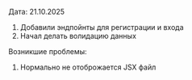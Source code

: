 Дата: 21.10.2025

1. Добавили эндпойнты для регистрации и входа
2. Начал делать волидацию данных

Возникшие проблемы:
1. Нормально не отоброжается JSX файл